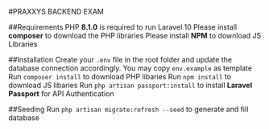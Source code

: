 #PRAXXYS BACKEND EXAM

##Requirements
PHP **8.1.0** is required to run Laravel 10
Please install **composer** to download the PHP libraries
Please install **NPM** to download JS Libraries

##Installation
Create your `.env` file in the root folder and update the database connection accordingly. You may copy `env.example` as template
Run `composer install` to download PHP libaries
Run `npm install` to download JS libaries
Run `php artisan passport:install` to install **Laravel Passport** for API Authentication


##Seeding
Run `php artisan migrate:refresh --seed` to generate and fill database

